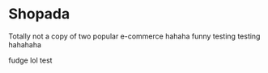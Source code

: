 # Shopada
Totally not a copy of two popular e-commerce 
hahaha funny
testing testing
hahahaha

fudge
lol
test

